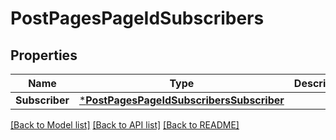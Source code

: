 # PostPagesPageIdSubscribers

## Properties
Name | Type | Description | Notes
------------ | ------------- | ------------- | -------------
**Subscriber** | [***PostPagesPageIdSubscribersSubscriber**](postPagesPageIdSubscribers_subscriber.md) |  | [optional] 

[[Back to Model list]](../README.md#documentation-for-models) [[Back to API list]](../README.md#documentation-for-api-endpoints) [[Back to README]](../README.md)


